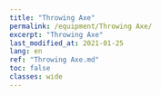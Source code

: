 ```yaml
---
title: "Throwing Axe"
permalink: /equipment/Throwing Axe/
excerpt: "Throwing Axe"
last_modified_at: 2021-01-25
lang: en
ref: "Throwing Axe.md"
toc: false
classes: wide
---
```


